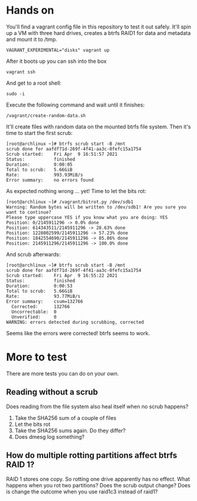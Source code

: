 # Hands on

You'll find a vagrant config file in this repository to test it out safely. It'll spin up a VM with three hard drives, creates a btrfs RAID1 for data and metadata and mount it to /tmp.

    VAGRANT_EXPERIMENTAL="disks" vagrant up

After it boots up you can ssh into the box

    vagrant ssh

And get to a root shell:

    sudo -i

Execute the following command and wait until it finishes:

    /vagrant/create-random-data.sh

It'll create files with random data on the mounted btrfs file system. Then it's time to start the first scrub:

    [root@archlinux ~]# btrfs scrub start -B /mnt
    scrub done for aafdf71d-269f-4f41-aa3c-0fefc15a1754
    Scrub started:    Fri Apr  9 16:51:57 2021
    Status:           finished
    Duration:         0:00:05
    Total to scrub:   5.66GiB
    Rate:             993.93MiB/s
    Error summary:    no errors found

As expected nothing wrong ... yet! Time to let the bits rot:

    [root@archlinux ~]# /vagrant/bitrot.py /dev/sdb1
    Warning: Random bytes will be written to /dev/sdb1! Are you sure you want to continue?
    Please type uppercase YES if you know what you are doing: YES
    Position: 0/2145911296 -> 0.0% done
    Position: 614343511/2145911296 -> 28.63% done
    Position: 1228002599/2145911296 -> 57.23% done
    Position: 1842554690/2145911296 -> 85.86% done
    Position: 2145911296/2145911296 -> 100.0% done

And scrub afterwards:

    [root@archlinux ~]# btrfs scrub start -B /mnt
    scrub done for aafdf71d-269f-4f41-aa3c-0fefc15a1754
    Scrub started:    Fri Apr  9 16:55:22 2021
    Status:           finished
    Duration:         0:00:53
    Total to scrub:   5.66GiB
    Rate:             93.77MiB/s
    Error summary:    csum=132766
      Corrected:      132766
      Uncorrectable:  0
      Unverified:     0
    WARNING: errors detected during scrubbing, corrected

Seems like the errors were corrected! btrfs seems to work.

# More to test

There are more tests you can do on your own.

## Reading without a scrub

Does reading from the file system also heal itself when no scrub happens?

1) Take the SHA256 sum of a couple of files
2) Let the bits rot
3) Take the SHA256 sums again. Do they differ?
4) Does dmesg log something?

## How do multiple rotting partitions affect btrfs RAID 1?

RAID 1 stores one copy. So rotting one drive apparently has no effect. What happens when you rot two partitions? Does the scrub output change? Does is change the outcome when you use raid1c3 instead of raid1?

